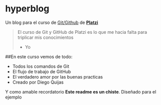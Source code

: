 # hyperblog
Un blog para el curso de [Git/Github](https://platzi.com/clases/1557-git-github/19977-readmemd-es-una-excelente-practica/) de [**Platzi**](https://platzi.com/home)
> El curso de Git y GitHub de Platzi es lo que me hacia falta para triplicar mis conocimientos
>- Yo

##En este curso vemos de todo:
* Todos los comandos de Git
* El flujo de trabajo de GitHub
* El verdadero amor por las buenas practicas
* Creado por Diego Quijas

Y como amable recordatorio **Este readme es un chiste**. Diseñado para el ejemplo